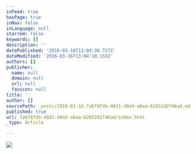 ```yaml
---
inFeed: true
hasPage: true
inNav: false
inLanguage: null
starred: false
keywords: []
description: ''
datePublished: '2016-03-16T13:04:38.727Z'
dateModified: '2016-03-16T13:04:10.155Z'
authors: []
publisher:
  name: null
  domain: null
  url: null
  favicon: null
title: ''
author: []
sourcePath: _posts/2016-03-16-7a6f8fdb-48d1-40dd-a6aa-62652d2f46ad.md
published: true
url: 7a6f8fdb-48d1-40dd-a6aa-62652d2f46ad/index.html
_type: Article

---
```

![](https://the-grid-user-content.s3-us-west-2.amazonaws.com/01e906f8-eb34-4421-a312-751059a14b1a.jpg)